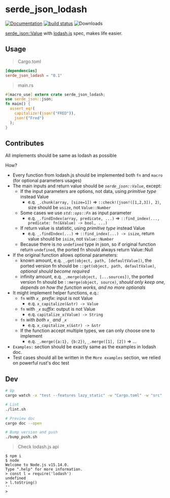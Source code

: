 # serde_json_lodash

[![Documentation](https://img.shields.io/crates/v/serde_json_lodash?label=latest)](https://docs.rs/serde_json_lodash)
[![build status](https://github.com/up9cloud/serde_json_lodash/workflows/CI/badge.svg?branch=main&event=push)](https://github.com/up9cloud/serde_json_lodash/actions)
![Downloads](https://img.shields.io/crates/d/serde_json_lodash.svg)

[serde_json::Value](https://docs.serde.rs/serde_json/value/enum.Value.html) with [lodash.js](https://github.com/lodash/lodash) spec, makes life easier.

## Usage

> Cargo.toml

```toml
[dependencies]
serde_json_lodash = "0.1"
```

> main.rs

```rust
#[macro_use] extern crate serde_json_lodash;
use serde_json::json;
fn main() {
  assert_eq!(
    capitalize!(json!("FRED")),
    json!("Fred")
  );
}
```

## Contributes

All implements should be same as lodash as possible

How?

- Every function from lodash.js should be implemented both `fn` and `macro` (for optional parameters usages)
- The main inputs and return value should be *`serde_json::Value`*, except:
  - If the input parameters are options, not data, using *primitive type* instead Value
    - e.q. `_.chunk(array, [size=1])` => `::check!(json!([1,2,3]), 2)`, size should be `usize`, not `Value::Number`
  - Some cases we use *`std::ops::Fn`* as input parameter
    - e.q. `_.findIndex(array, predicate, ...)` => `::find_index(..., predicate: fn(&Value) -> bool, ...)`
  - If return value is statistic, using *primitive type* instead Value
    - e.q. `_.findIndex(...)` => `::find_index(...) -> isize`, return value should be `isize`, not `Value::Number`
  - Because there is no `undefined` type in json, so if original function return `undefined`, the ported fn should always return Value::Null
- If the original function allows optional parameters:
  - known amount, e.q. `_.get(object, path, [defaultValue])`, the ported version fn should be `::get(object, path, defaultValue)`, *optional should become required*
  - infinity amount, e.q. `_.merge(object, [...sources])`, the ported version fn should be `::merge(object, source)`, *should only keep one, depends on how the function works, and no more optionals*
- It might implement helper functions, e.q.:
  - `fn` with *`x_` prefix*: input is not Value
    - e.q. `x_capitalize(&str) -> Value`
  - `fn` with *`_x` suffix*: output is not Value
    - e.q. `capitalize_x(Value) -> String`
  - `fn` with *both `x_` and `_x`*
    - e.q. `x_capitalize_x(&str) -> &str`
  - If the function accept multiple types, we can only choose one to implement
    - e.q. `_.merge({a:1}, {b:2})`, `_.merge([1], [2])` => ...
- `Examples:` section should be exactly same as the examples in lodash doc.
- Test cases should all be written in the `More examples` section, we relied on powerful rust's doc test

## Dev

```bash
# Up
cargo watch -x "test --features lazy_static" -w "Cargo.toml" -w "src"

# Lint
./lint.sh

# Preview doc
cargo doc --open

# Bump version and push
./bump_push.sh
```

> Check lodash.js api

```console
$ npm i
$ node
Welcome to Node.js v15.14.0.
Type ".help" for more information.
> const l = require('lodash')
undefined
> l.toString()
''
>
```
